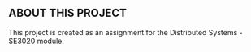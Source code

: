 ## ABOUT THIS PROJECT

This project is created as an assignment for the Distributed Systems - SE3020 module.
